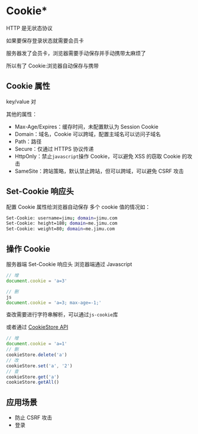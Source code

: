# Cookie\*

HTTP 是无状态协议

如果要保存登录状态就需要会员卡

服务器发了会员卡，浏览器需要手动保存并手动携带太麻烦了

所以有了 Cookie:浏览器自动保存与携带

## Cookie 属性

key/value 对

其他的属性：

- Max-Age/Expires：缓存时间，未配置默认为 Session Cookie
- Domain：域名，Cookie 可以跨域，配置主域名可以访问子域名
- Path：路径
- Secure：仅通过 HTTPS 协议传递
- HttpOnly：禁止`javascript`操作 Cookie，可以避免 XSS 的窃取 Cookie 的攻击
- SameSite：跨站策略，默认禁止跨站，但可以跨域，可以避免 CSRF 攻击

## Set-Cookie 响应头

配置 Cookie 属性给浏览器自动保存
多个 cookie 值的情况如：

```bash
Set-Cookie: username=jimu; domain=jimu.com
Set-Cookie: height=180; domain=me.jimu.com
Set-Cookie: weight=80; domain=me.jimu.com
```

## 操作 Cookie

服务器端 Set-Cookie 响应头
浏览器端通过 Javascript

```js
// 增
document.cookie = 'a=3'

// 删
js
document.cookie = 'a=3; max-age=-1;'
```

查改需要进行字符串解析，可以通过`js-cookie`库

或者通过 [CookieStore API](https://developer.mozilla.org/en-US/docs/Web/API/Cookie_Store_API)

```js
// 增
document.cookie = 'a=1'
// 删
cookieStore.delete('a')
// 改
cookieStore.set('a', '2')
// 查
cookieStore.get('a')
cookieStore.getAll()
```

## 应用场景

- 防止 CSRF 攻击
- 登录
